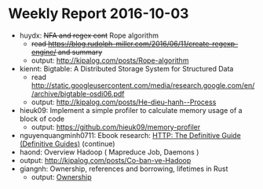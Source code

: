 # Weekly Report 2016-10-03
- huydx: ~~NFA and regex cont~~ Rope algorithm
  - ~~read https://blog.rudolph-miller.com/2016/06/11/create-regexp-engine/ and summary~~
  - output: http://kipalog.com/posts/Rope-algorithm
- kiennt: Bigtable: A Distributed Storage System for Structured Data
  - read http://static.googleusercontent.com/media/research.google.com/en//archive/bigtable-osdi06.pdf
  - output: http://kipalog.com/posts/He-dieu-hanh--Process
- hieuk09: Implement a simple profiler to calculate memory usage of a block of code
  - output: https://github.com/hieuk09/memory-profiler
- nguyenquangminh0711: Ebook research: [HTTP: The Definitive Guide (Definitive Guides)](https://www.amazon.com/HTTP-Definitive-Guide-Guides/dp/1565925092/ref=sr_1_1?ie=UTF8&qid=1474426868&sr=8-1&keywords=http+the+definitive+guide) (continue)
 - haond: Overview Hadoop ( Mapreduce Job, Daemons )
  - output: http://kipalog.com/posts/Co-ban-ve-Hadoop
- giangnh: Ownership, references and borrowing, lifetimes in Rust
  - output: [Ownership](http://kipalog.com/posts/Ownership--References--Borrowing-and-Lifetimes-in-Rust)

